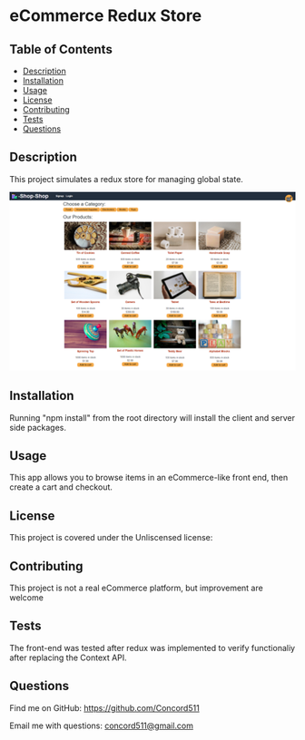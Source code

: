 # eCommerce Redux Store

## Table of Contents

- [Description](#description)
- [Installation](#installation)
- [Usage](#usage)
- [License](#license)
- [Contributing](#contributing)
- [Tests](#tests)
- [Questions](#questions)

## Description

This project simulates a redux store for managing global state.

![Screenshot of Application](./client/public/images/main-page.png)

## Installation

Running "npm install" from the root directory will install the client and server side packages.

## Usage

This app allows you to browse items in an eCommerce-like front end, then create a cart and checkout.

## License

This project is covered under the Unliscensed license:

## Contributing

This project is not a real eCommerce platform, but improvement are welcome

## Tests

The front-end was tested after redux was implemented to verify functionaliy after replacing the Context API.

## Questions

Find me on GitHub: https://github.com/Concord511

Email me with questions: concord511@gmail.com
